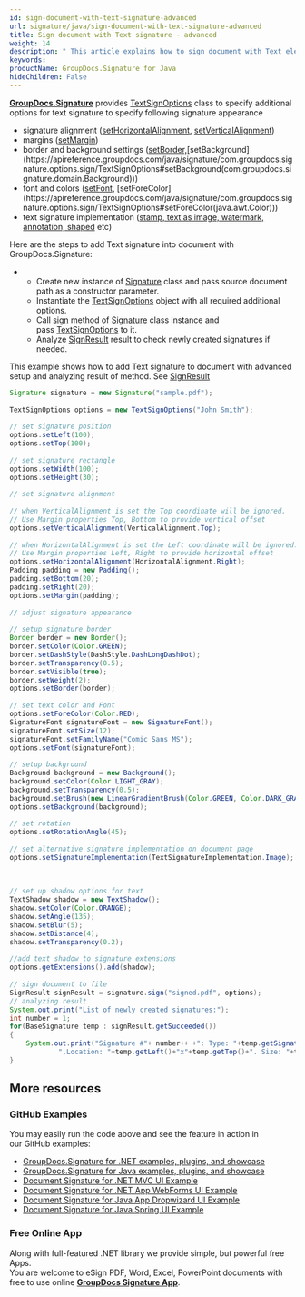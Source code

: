 ```yaml
---
id: sign-document-with-text-signature-advanced
url: signature/java/sign-document-with-text-signature-advanced
title: Sign document with Text signature - advanced
weight: 14
description: " This article explains how to sign document with Text electronic signatures using advanced options with GroupDocs.Signature API."
keywords: 
productName: GroupDocs.Signature for Java
hideChildren: False
---
```

[**GroupDocs.Signature**](https://products.groupdocs.com/signature/java) provides [TextSignOptions](https://apireference.groupdocs.com/java/signature/com.groupdocs.signature.options.sign/TextSignOptions) class to specify additional options for text signature to specify following signature appearance

*   signature alignment ([setHorizontalAlignment](https://apireference.groupdocs.com/java/signature/com.groupdocs.signature.options.sign/TextSignOptions#setHorizontalAlignment(int)), [setVerticalAlignment](https://apireference.groupdocs.com/java/signature/com.groupdocs.signature.options.sign/TextSignOptions#setVerticalAlignment(int)))
*   margins ([setMargin](https://apireference.groupdocs.com/java/signature/com.groupdocs.signature.options.sign/TextSignOptions#setMargin(com.groupdocs.signature.domain.Padding)))
*   border and background settings ([setBorder,](https://apireference.groupdocs.com/java/signature/com.groupdocs.signature.options.sign/TextSignOptions#setBorder(com.groupdocs.signature.domain.Border))[setBackground](https://apireference.groupdocs.com/java/signature/com.groupdocs.signature.options.sign/TextSignOptions#setBackground(com.groupdocs.signature.domain.Background)))
*   font and colors ([setFont](https://apireference.groupdocs.com/java/signature/com.groupdocs.signature.options.sign/TextSignOptions#setFont(com.groupdocs.signature.domain.SignatureFont)), [setForeColor](https://apireference.groupdocs.com/java/signature/com.groupdocs.signature.options.sign/TextSignOptions#setForeColor(java.awt.Color)))
*   text signature implementation ([stamp, text as image, watermark, annotation, shaped](https://apireference.groupdocs.com/java/signature/com.groupdocs.signature.options.sign/TextSignOptions#setSignatureImplementation(int)) etc)

Here are the steps to add Text signature into document with GroupDocs.Signature:

*   *   Create new instance of [Signature](https://apireference.groupdocs.com/java/signature/com.groupdocs.signature/Signature) class and pass source document path as a constructor parameter.        
    *   Instantiate the [TextSignOptions](https://apireference.groupdocs.com/java/signature/com.groupdocs.signature.options.sign/TextSignOptions) object with all required additional options.        
    *   Call [sign](https://apireference.groupdocs.com/java/signature/com.groupdocs.signature/Signature#sign(java.io.OutputStream,%20com.groupdocs.signature.options.sign.SignOptions)) method of [Signature](https://apireference.groupdocs.com/java/signature/com.groupdocs.signature/Signature) class instance and pass [TextSignOptions](https://apireference.groupdocs.com/java/signature/com.groupdocs.signature.options.sign/TextSignOptions) to it. 
    *   Analyze [SignResult](https://apireference.groupdocs.com/java/signature/com.groupdocs.signature.domain/SignResult) result to check newly created signatures if needed.

This example shows how to add Text signature to document with advanced setup and analyzing result of method. See [SignResult](https://apireference.groupdocs.com/signature/java/com.groupdocs.signature.domain/SignResult)

```java
Signature signature = new Signature("sample.pdf");
 
TextSignOptions options = new TextSignOptions("John Smith");
 
// set signature position
options.setLeft(100);
options.setTop(100);
 
// set signature rectangle
options.setWidth(100);
options.setHeight(30);
 
// set signature alignment
 
// when VerticalAlignment is set the Top coordinate will be ignored.
// Use Margin properties Top, Bottom to provide vertical offset
options.setVerticalAlignment(VerticalAlignment.Top);
 
// when HorizontalAlignment is set the Left coordinate will be ignored.
// Use Margin properties Left, Right to provide horizontal offset
options.setHorizontalAlignment(HorizontalAlignment.Right);
Padding padding = new Padding();
padding.setBottom(20);
padding.setRight(20);
options.setMargin(padding);
 
// adjust signature appearance
 
// setup signature border
Border border = new Border();
border.setColor(Color.GREEN);
border.setDashStyle(DashStyle.DashLongDashDot);
border.setTransparency(0.5);
border.setVisible(true);
border.setWeight(2);
options.setBorder(border);
 
// set text color and Font
options.setForeColor(Color.RED);
SignatureFont signatureFont = new SignatureFont();
signatureFont.setSize(12);
signatureFont.setFamilyName("Comic Sans MS");
options.setFont(signatureFont);
 
// setup background
Background background = new Background();
background.setColor(Color.LIGHT_GRAY);
background.setTransparency(0.5);
background.setBrush(new LinearGradientBrush(Color.GREEN, Color.DARK_GRAY, 0));
options.setBackground(background);
 
// set rotation
options.setRotationAngle(45);
 
// set alternative signature implementation on document page
options.setSignatureImplementation(TextSignatureImplementation.Image);
 
 
 
// set up shadow options for text
TextShadow shadow = new TextShadow();
shadow.setColor(Color.ORANGE);
shadow.setAngle(135);
shadow.setBlur(5);
shadow.setDistance(4);
shadow.setTransparency(0.2);
 
//add text shadow to signature extensions
options.getExtensions().add(shadow);
 
// sign document to file
SignResult signResult = signature.sign("signed.pdf", options);
// analyzing result
System.out.print("List of newly created signatures:");
int number = 1;
for(BaseSignature temp : signResult.getSucceeded())
{
    System.out.print("Signature #"+ number++ +": Type: "+temp.getSignatureType()+" Id:"+temp.getSignatureId()+
            ",Location: "+temp.getLeft()+"x"+temp.getTop()+". Size: "+temp.getWidth()+"x"+temp.getHeight());
}
```

## More resources

### GitHub Examples 

You may easily run the code above and see the feature in action in our GitHub examples:

*   [GroupDocs.Signature for .NET examples, plugins, and showcase](https://github.com/groupdocs-signature/GroupDocs.Signature-for-.NET)    
*   [GroupDocs.Signature for Java examples, plugins, and showcase](https://github.com/groupdocs-signature/GroupDocs.Signature-for-Java)    
*   [Document Signature for .NET MVC UI Example](https://github.com/groupdocs-signature/GroupDocs.Signature-for-.NET-MVC)    
*   [Document Signature for .NET App WebForms UI Example](https://github.com/groupdocs-signature/GroupDocs.Signature-for-.NET-WebForms)    
*   [Document Signature for Java App Dropwizard UI Example](https://github.com/groupdocs-signature/GroupDocs.Signature-for-Java-Dropwizard)   
*   [Document Signature for Java Spring UI Example](https://github.com/groupdocs-signature/GroupDocs.Signature-for-Java-Spring)
    

### Free Online App 

Along with full-featured .NET library we provide simple, but powerful free Apps.  
You are welcome to eSign PDF, Word, Excel, PowerPoint documents with free to use online **[GroupDocs Signature App](https://products.groupdocs.app/signature)**.
